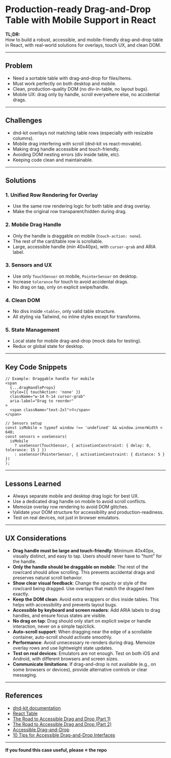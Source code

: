 # Production-ready Drag-and-Drop Table with Mobile Support in React

**TL;DR:**  
How to build a robust, accessible, and mobile-friendly drag-and-drop table in React, with real-world solutions for overlays, touch UX, and clean DOM.

---

## Problem

- Need a sortable table with drag-and-drop for files/items.
- Must work perfectly on both desktop and mobile.
- Clean, production-quality DOM (no div-in-table, no layout bugs).
- Mobile UX: drag only by handle, scroll everywhere else, no accidental drags.

---

## Challenges

- dnd-kit overlays not matching table rows (especially with resizable columns).
- Mobile drag interfering with scroll (dnd-kit vs react-movable).
- Making drag handle accessible and touch-friendly.
- Avoiding DOM nesting errors (div inside table, etc).
- Keeping code clean and maintainable.

---

## Solutions

### 1. Unified Row Rendering for Overlay
- Use the same row rendering logic for both table and drag overlay.
- Make the original row transparent/hidden during drag.

### 2. Mobile Drag Handle
- Only the handle is draggable on mobile (`touch-action: none`).
- The rest of the card/table row is scrollable.
- Large, accessible handle (min 40x40px), with `cursor-grab` and ARIA label.

### 3. Sensors and UX
- Use only `TouchSensor` on mobile, `PointerSensor` on desktop.
- Increase `tolerance` for touch to avoid accidental drags.
- No drag on tap, only on explicit swipe/handle.

### 4. Clean DOM
- No divs inside `<table>`, only valid table structure.
- All styling via Tailwind, no inline styles except for transforms.

### 5. State Management
- Local state for mobile drag-and-drop (mock data for testing).
- Redux or global state for desktop.

---

## Key Code Snippets

```tsx
// Example: Draggable handle for mobile
<span
  {...dragHandleProps}
  style={{ touchAction: 'none' }}
  className="w-14 h-14 cursor-grab"
  aria-label="Drag to reorder"
>
  <span className="text-2xl">⠿</span>
</span>
```

```tsx
// Sensors setup
const isMobile = typeof window !== 'undefined' && window.innerWidth < 640;
const sensors = useSensors(
  isMobile
    ? useSensor(TouchSensor, { activationConstraint: { delay: 0, tolerance: 15 } })
    : useSensor(PointerSensor, { activationConstraint: { distance: 5 } })
);
```

---

## Lessons Learned

- Always separate mobile and desktop drag logic for best UX.
- Use a dedicated drag handle on mobile to avoid scroll conflicts.
- Memoize overlay row rendering to avoid DOM glitches.
- Validate your DOM structure for accessibility and production-readiness.
- Test on real devices, not just in browser emulators.

---

## UX Considerations

- **Drag handle must be large and touch-friendly**: Minimum 40x40px, visually distinct, and easy to tap. Users should never have to "hunt" for the handle.
- **Only the handle should be draggable on mobile**: The rest of the row/card should allow scrolling. This prevents accidental drags and preserves natural scroll behavior.
- **Show clear visual feedback**: Change the opacity or style of the row/card being dragged. Use overlays that match the dragged item exactly.
- **Keep the DOM clean**: Avoid extra wrappers or divs inside tables. This helps with accessibility and prevents layout bugs.
- **Accessible by keyboard and screen readers**: Add ARIA labels to drag handles, and ensure focus states are visible.
- **No drag on tap**: Drag should only start on explicit swipe or handle interaction, never on a simple tap/click.
- **Auto-scroll support**: When dragging near the edge of a scrollable container, auto-scroll should activate smoothly.
- **Performance**: Avoid unnecessary re-renders during drag. Memoize overlay rows and use lightweight state updates.
- **Test on real devices**: Emulators are not enough. Test on both iOS and Android, with different browsers and screen sizes.
- **Communicate limitations**: If drag-and-drop is not available (e.g., on some browsers or devices), provide alternative controls or clear messaging.

---

## References

- [dnd-kit documentation](https://docs.dndkit.com/)
- [React Table](https://tanstack.com/table/v8)
- [The Road to Accessible Drag and Drop (Part 1)](https://www.tpgi.com/the-road-to-accessible-drag-and-drop-part-1/)
- [The Road to Accessible Drag and Drop (Part 2)](https://www.tpgi.com/the-road-to-accessible-drag-and-drop-part-2/)
- [Accessible Drag-and-Drop](https://github.com/salesforce-ux/dnd-a11y-patterns)
- [10 Tips for Accessible Drag-and-Drop Interfaces](https://fleexy.dev/blog/10-tips-for-accessible-drag-and-drop-interfaces/)

---

**If you found this case useful, please ⭐️ the repo** 

